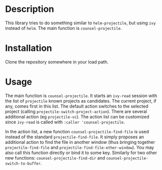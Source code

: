 # Description

This library tries to do something similar to `helm-projectile`, but using `ivy` instead of `helm`. The main function is `counsel-projectile`.

# Installation

Clone the repository somewhere in your load path.

# Usage

The main function is `counsel-projectile`. It starts an `ivy-read` session with the list of `projectile` known projects as candidates. The current project, if any, comes first in this list. The default action switches to the selected project (calling `projectile-switch-project-action`). There are several additional action (eg `projectile-vc`). The action list can be customized since `ivy-read` is called with `:caller 'counsel-projectile`.

In the action list, a new function `counsel-projectile-find-file` is used instead of the standard `projectile-find-file`. It simply proposes an additional action to find the file in another window (thus bringing together `projectile-find-file` and `projectile-find-file-other-window`). You may also call this function directly or bind it to some key. Similarly for two other new functions: `counsel-projectile-find-dir` and `counsel-projectile-switch-to-buffer`.